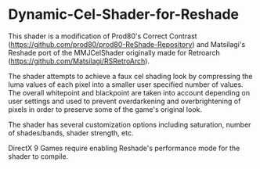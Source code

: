 # Dynamic-Cel-Shader-for-Reshade

This shader is a modification of Prod80's Correct Contrast (https://github.com/prod80/prod80-ReShade-Repository) and Matsilagi's Reshade port of the MMJCelShader originally made for Retroarch (https://github.com/Matsilagi/RSRetroArch).

The shader attempts to achieve a faux cel shading look by compressing the luma values of each pixel into a smaller user specified number of values. The overall whitepoint and blackpoint are taken into account depending on user settings and used to prevent overdarkening and overbrightening of pixels in order to preserve some of the game's original look.
    
The shader has several customization options including saturation, number of shades/bands, shader strength, etc.

DirectX 9 Games require enabling Reshade's performance mode for the shader to compile.
